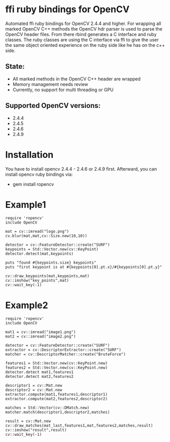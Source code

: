 # ffi ruby bindings for OpenCV 
Automated ffi ruby bindings for OpenCV 2.4.4 and higher. For wrapping
all marked OpenCV C++ methods the OpenCV hdr parser is used to parse the OpenCV
header files. From there rbind generates a C interface and ruby classes. The
ruby classes are using the C interface via ffi to give the user the same object
oriented experience on the ruby side like he has on the c++ side.

## State:
- All marked methods in the OpenCV C++ header are wrapped
- Memory management needs review
- Currently, no support for multi threading or GPU

## Supported OpenCV versions:
- 2.4.4
- 2.4.5
- 2.4.6
- 2.4.9

# Installation 
You have to install opencv 2.4.4 - 2.4.6 or 2.4.9 first. Afterward, you can install opencv ruby bindings via:
- gem install ropencv

# Example1

    require 'ropencv'
    include OpenCV

    mat = cv::imread("logo.png")
    cv.blur(mat,mat,cv::Size.new(10,10))

    detector = cv::FeatureDetector::create("SURF")
    keypoints = Std::Vector.new(cv::KeyPoint)
    detector.detect(mat,keypoints)

    puts "found #{keypoints.size} keypoints"
    puts "first keypoint is at #{keypoints[0].pt.x}/#{keypoints[0].pt.y}"

    cv::draw_keypoints(mat,keypoints,mat)
    cv::imshow("key_points",mat)
    cv::wait_key(-1)

# Example2

    require 'ropencv'
    include OpenCV

    mat1 = cv::imread("image1.png")
    mat2 = cv::imread("image2.png")

    detector = cv::FeatureDetector::create("SURF")
    extractor = cv::DescriptorExtractor::create("SURF")
    matcher = cv::DescriptorMatcher::create("BruteForce")

    features1 = Std::Vector.new(cv::KeyPoint.new)
    features2 = Std::Vector.new(cv::KeyPoint.new)
    detector.detect mat1,features1
    detector.detect mat2,features2

    descriptor1 = cv::Mat.new
    descriptor2 = cv::Mat.new
    extractor.compute(mat1,features1,descriptor1)
    extractor.compute(mat2,features2,descriptor2)

    matches = Std::Vector(cv::DMatch.new)
    matcher.match(descriptor1,descriptor2,matches)

    result = cv::Mat.new
    cv::draw_matches(mat_last,features1,mat,features2,matches,result)
    cv::imshow("result",result)
    cv::wait_key(-1)
